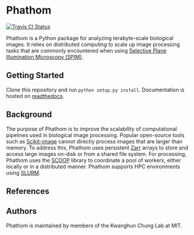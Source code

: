 # Phathom

[![Travis CI Status](https://travis-ci.org/chunglabmit/phathom.svg?branch=master)](https://travis-ci.org/chunglabmit/phathom)

Phathom is a Python package for analyzing terabyte-scale biological images.
It relies on distributed computing to scale up image processing tasks that
are commonly encountered when using [Selective Plane Illumination Microscopy (SPIM)][1].

## Getting Started
Clone this repository and run `python setup.py install`. 
Documentation is hosted on [readthedocs](http://phathom.readthedocs.io/en/latest/).

## Background
The purpose of Phathom is to improve the scalability of computational pipelines used in biological image processing.
Popular open-source tools such as [Scikit-image][2] cannot directly process images that are larger than memory.
To address this, Phathom uses persistent [Zarr][3] arrays to store and access large images on-disk or from a shared file system.
For processing, Phathom uses the [SCOOP][4] library to coordinate a pool of workers, either locally or in a distributed manner.
Phathom supports HPC environments using [SLURM][5].

## References
[1]: https://en.wikipedia.org/wiki/Light_sheet_fluorescence_microscopy
[2]: https://github.com/scikit-image/scikit-image
[3]: https://github.com/zarr-developers/zarr
[4]: https://github.com/soravux/scoop
[5]: https://slurm.schedmd.com/

## Authors
Phathom is maintained by members of the Kwanghun Chung Lab at MIT.

